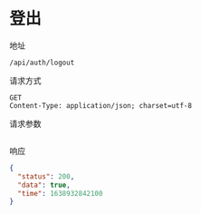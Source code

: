 # 登出

地址

```
/api/auth/logout
```

请求方式

```
GET
Content-Type: application/json; charset=utf-8
```

请求参数

```

```

响应
```json
{
  "status": 200,
  "data": true,
  "time": 1638932842100
}
```